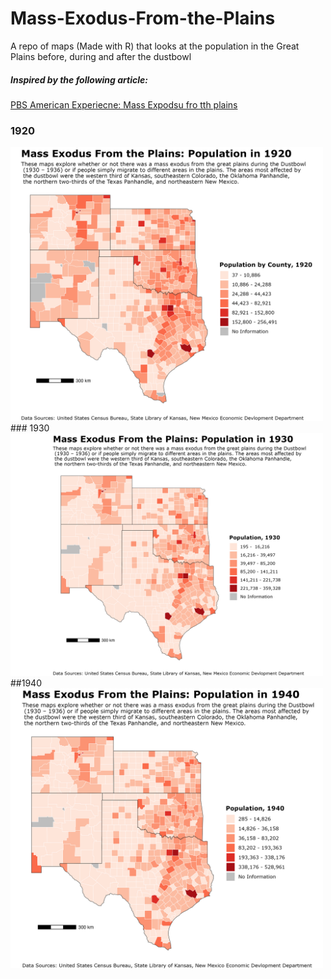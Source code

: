 # Mass-Exodus-From-the-Plains
A repo of maps (Made with R) that looks at the population in the Great Plains before, during and after the dustbowl
##### Inspired by the following article:
[PBS American Experiecne: Mass Expodsu fro tth plains](https://www.pbs.org/wgbh/americanexperience/features/surviving-the-dust-bowl-mass-exodus-plains/#:~:text=The%20Dust%20Bowl%20exodus%20was,1935%20excerpt%20from%20Collier%27s%20magazine.)
### 1920
<img src="https://github.com/magdalent/Mass-Exodus-From-the-Plains/blob/main/map-images/map_1920.png" alt="drawing" width="500"/>
### 1930
<img src="https://github.com/magdalent/Mass-Exodus-From-the-Plains/blob/main/map-images/map_1930.png" alt="drawing" width="500"/>
##1940
<img src="https://github.com/magdalent/Mass-Exodus-From-the-Plains/blob/main/map-images/map_1940.png" alt="drawing" width="500"/>
